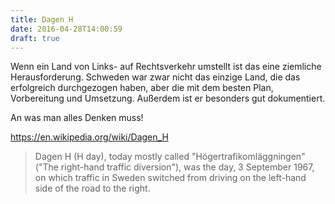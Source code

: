 ```yaml
---
title: Dagen H
date: 2016-04-28T14:00:59
draft: true
---
```


Wenn ein Land von Links- auf Rechtsverkehr umstellt ist das eine ziemliche
Herausforderung. Schweden war zwar nicht das einzige Land, die das
erfolgreich durchgezogen haben, aber die mit dem besten Plan, Vorbereitung
und Umsetzung. Außerdem ist er besonders gut dokumentiert.

An was man alles Denken muss!

https://en.wikipedia.org/wiki/Dagen_H

> Dagen H (H day), today mostly called "Högertrafikomläggningen" ("The
> right-hand traffic diversion"), was the day, 3 September 1967, on which
> traffic in Sweden switched from driving on the left-hand side of the road
> to the right.
